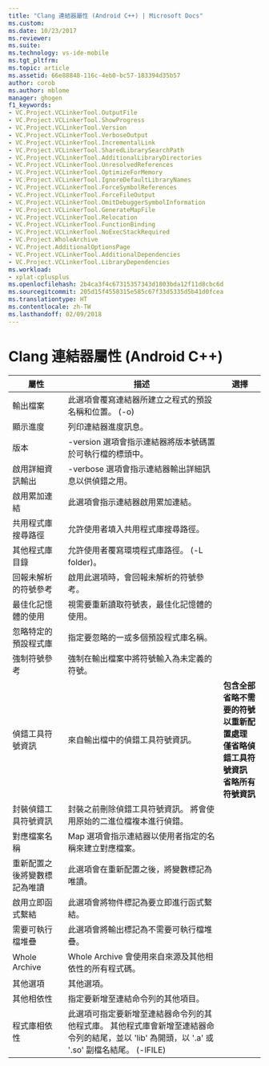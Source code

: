 ```yaml
---
title: "Clang 連結器屬性 (Android C++) | Microsoft Docs"
ms.custom: 
ms.date: 10/23/2017
ms.reviewer: 
ms.suite: 
ms.technology: vs-ide-mobile
ms.tgt_pltfrm: 
ms.topic: article
ms.assetid: 66e88848-116c-4eb0-bc57-183394d35b57
author: corob
ms.author: mblome
manager: ghogen
f1_keywords:
- VC.Project.VCLinkerTool.OutputFile
- VC.Project.VCLinkerTool.ShowProgress
- VC.Project.VCLinkerTool.Version
- VC.Project.VCLinkerTool.VerboseOutput
- VC.Project.VCLinkerTool.IncrementalLink
- VC.Project.VCLinkerTool.SharedLibrarySearchPath
- VC.Project.VCLinkerTool.AdditionalLibraryDirectories
- VC.Project.VCLinkerTool.UnresolvedReferences
- VC.Project.VCLinkerTool.OptimizeForMemory
- VC.Project.VCLinkerTool.IgnoreDefaultLibraryNames
- VC.Project.VCLinkerTool.ForceSymbolReferences
- VC.Project.VCLinkerTool.ForceFileOutput
- VC.Project.VCLinkerTool.OmitDebuggerSymbolInformation
- VC.Project.VCLinkerTool.GenerateMapFile
- VC.Project.VCLinkerTool.Relocation
- VC.Project.VCLinkerTool.FunctionBinding
- VC.Project.VCLinkerTool.NoExecStackRequired
- VC.Project.WholeArchive
- VC.Project.AdditionalOptionsPage
- VC.Project.VCLinkerTool.AdditionalDependencies
- VC.Project.VCLinkerTool.LibraryDependencies
ms.workload:
- xplat-cplusplus
ms.openlocfilehash: 2b4ca3f4c67315357343d1803bda12f11d8cbc6d
ms.sourcegitcommit: 205d15f4558315e585c67f33d5335d5b41d0fcea
ms.translationtype: HT
ms.contentlocale: zh-TW
ms.lasthandoff: 02/09/2018
---
```

# <a name="clang-linker-properties-android-c"></a>Clang 連結器屬性 (Android C++)

屬性 | 描述 | 選擇
--- | ---| ---
輸出檔案 | 此選項會覆寫連結器所建立之程式的預設名稱和位置。 (-o)
顯示進度 | 列印連結器進度訊息。
版本 | -version 選項會指示連結器將版本號碼置於可執行檔的標頭中。
啟用詳細資訊輸出 | -verbose 選項會指示連結器輸出詳細訊息以供偵錯之用。
啟用累加連結 | 此選項會指示連結器啟用累加連結。
共用程式庫搜尋路徑 | 允許使用者填入共用程式庫搜尋路徑。
其他程式庫目錄 | 允許使用者覆寫環境程式庫路徑。 (-L folder)。
回報未解析的符號參考 | 啟用此選項時，會回報未解析的符號參考。
最佳化記憶體的使用 | 視需要重新讀取符號表，最佳化記憶體的使用。
忽略特定的預設程式庫 | 指定要忽略的一或多個預設程式庫名稱。
強制符號參考 | 強制在輸出檔案中將符號輸入為未定義的符號。
偵錯工具符號資訊 | 來自輸出檔中的偵錯工具符號資訊。 | **包含全部**<br>**省略不需要的符號以重新配置處理**<br>**僅省略偵錯工具符號資訊**<br>**省略所有符號資訊**<br>
封裝偵錯工具符號資訊 | 封裝之前刪除偵錯工具符號資訊。  將會使用原始的二進位檔複本進行偵錯。
對應檔案名稱 | Map 選項會指示連結器以使用者指定的名稱來建立對應檔案。
重新配置之後將變數標記為唯讀 | 此選項會在重新配置之後，將變數標記為唯讀。
啟用立即函式繫結 | 此選項會將物件標記為要立即進行函式繫結。
需要可執行檔堆疊 | 此選項會將輸出標記為不需要可執行檔堆疊。
Whole Archive | Whole Archive 會使用來自來源及其他相依性的所有程式碼。
其他選項 | 其他選項。
其他相依性 | 指定要新增至連結命令列的其他項目。
程式庫相依性 | 此選項可指定要新增至連結器命令列的其他程式庫。 其他程式庫會新增至連結器命令列的結尾，並以 'lib' 為開頭，以 '.a' 或 '.so' 副檔名結尾。  (-lFILE)
